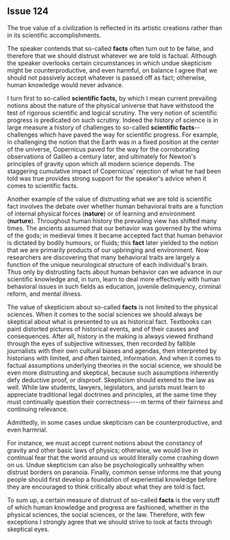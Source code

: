
Issue 124
---------------------------

The true value of a civilization is reflected in its artistic creations rather than in its scientific
accomplishments.


The speaker contends that so-called **facts** often turn out to be false, and therefore that we
should distrust whatever we are told is factual. Although the speaker overlooks certain
circumstances in which undue skepticism might be counterproductive, and even harmful, on
balance I agree that we should not passively accept whatever is passed off as fact; otherwise,
human knowledge would never advance.

I turn first to so-called **scientific facts,** by which I mean current prevailing notions about the
nature of the physical universe that have withstood the test of rigorous scientific and logical
scrutiny. The very notion of scientific progress is predicated on such scrutiny. Indeed the
history of science is in large measure a history of challenges to so-called **scientific
facts**--challenges which have paved the way for scientific progress. For example, in
challenging the notion that the Earth was in a fixed position at the center of the universe,
Copernicus paved for the way for the corroborating observations of Galileo a century later, and
ultimately for Newton's principles of gravity upon which all modern science depends. The
staggering cumulative impact of Copernicus' rejection of what he had been told was true
provides strong support for the speaker's advice when it comes to scientific facts.

Another example of the value of distrusting what we are told is scientific fact involves the
debate over whether human behavioral traits are a function of internal physical forces (**nature**)
or of learning and environment (**nurture**). Throughout human history the prevailing view has
shifted many times. The ancients assumed that our behavior was governed by the whims of
the gods; in medieval times it became accepted fact that human behavior is dictated by bodily
humours, or fluids; this **fact** later yielded to the notion that we are primarily products of our
upbringing and environment. Now researchers are discovering that many behavioral traits are
largely a function of the unique neurological structure of each individual's brain. Thus only by
distrusting facts about human behavior can we advance in our scientific knowledge and, in turn,
learn to deal more effectively with human behavioral issues in such fields as education,
juvenile delinquency, criminal reform, and mental illness.

The value of skepticism about so-called **facts** is not limited to the physical sciences. When
it comes to the social sciences we should always be skeptical about what is presented to us as
historical fact. Textbooks can paint distorted pictures of historical events, and of their causes
and consequences. After all, history in the making is always viewed firsthand through the eyes
of subjective witnesses, then recorded by fallible journalists with their own cultural biases and
agendas, then interpreted by historians with limited, and often tainted, information. And when it
comes to factual assumptions underlying theories in the social science, we should be even
more distrusting and skeptical, because such assumptions inherently defy deductive proof, or
disproof. Skepticism should extend to the law as well. While law students, lawyers, legislators,
and jurists must learn to appreciate traditional legal doctrines and principles, at the same time
they must continually question their correctness----m terms of their fairness and continuing
relevance.

Admittedly, in some cases undue skepticism can be counterproductive, and even harmrial.

For instance, we must accept current notions about the constancy of gravity and other basic
laws of physics; otherwise, we would live in continual fear that the world around us would
literally come crashing down on us. Undue skepticism can also be psychologically unhealthy
when distrust borders on paranoia. Finally, common sense informs me that young people
should first develop a foundation of experiential knowledge before they are encouraged to
think critically about what they are told is fact.

To sum up, a certain measure of distrust of so-called **facts** is the very stuff of which human
knowledge and progress are fashioned, whether in the physical sciences, the social sciences,
or the law. Therefore, with few exceptions I strongly agree that we should strive to look at facts
through skeptical eyes.